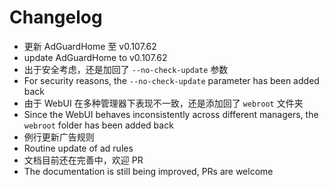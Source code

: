 # Changelog

- 更新 AdGuardHome 至 v0.107.62
- update AdGuardHome to v0.107.62
- 出于安全考虑，还是加回了 `--no-check-update` 参数
- For security reasons, the `--no-check-update` parameter has been added back
- 由于 WebUI 在多种管理器下表现不一致，还是添加回了 `webroot` 文件夹
- Since the WebUI behaves inconsistently across different managers, the `webroot` folder has been added back
- 例行更新广告规则
- Routine update of ad rules
- 文档目前还在完善中，欢迎 PR
- The documentation is still being improved, PRs are welcome
